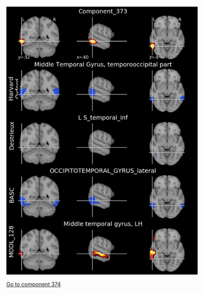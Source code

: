 


![373](preliminary/373.jpg "Component 373")

[Go to component 374](https://parietal-inria.github.io/MODL_atlas/512/374 "Component 374")